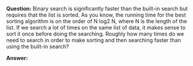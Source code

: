**Question:** Binary search is significantly faster than the built-in search but
requires that the list is sorted. As you know, the running time for the best
sorting algorithm is on the order of N log2 N, where N is the length of the
list. If we search a lot of times on the same list of data, it makes sense to
sort it once before doing the searching. Roughly how many times do we need to
search in order to make sorting and then searching faster than using the
built-in search?

**Answer:**
